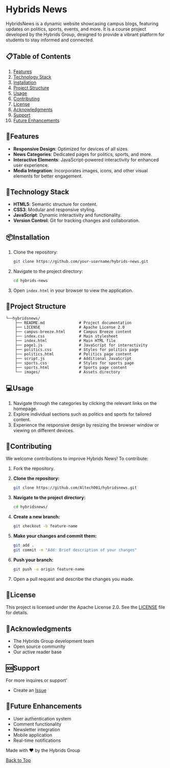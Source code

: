 # Hybrids News

HybridsNews is a dynamic website showcasing campus blogs, featuring updates on politics, sports, events, and more. It is a course project developed by the Hybrids Group, designed to provide a vibrant platform for students to stay informed and connected.

## 📋Table of Contents

1. [Features](#features)
2. [Technology Stack](#technology-stack)
3. [Installation](#installation)
4. [Project Structure](#project-structure)
5. [Usage](#usage)
6. [Contributing](#contributing)
7. [License](#license)
8. [Acknowledgments](#acknowledgments)
9. [Support](#support)
10. [Future Enhancements](#future-enhancements)

## 🚀Features

- **Responsive Design**: Optimized for devices of all sizes.
- **News Categories**: Dedicated pages for politics, sports, and more.
- **Interactive Elements**: JavaScript-powered interactivity for enhanced user experience.
- **Media Integration**: Incorporates images, icons, and other visual elements for better engagement.

## 🔧Technology Stack

- **HTML5**: Semantic structure for content.
- **CSS3**: Modular and responsive styling.
- **JavaScript**: Dynamic interactivity and functionality.
- **Version Control**: Git for tracking changes and collaboration.

## 📦Installation

1. Clone the repository:
   ```bash
   git clone https://github.com/your-username/hybrids-news.git
   ```
2. Navigate to the project directory:
   ```bash
   cd hybrids-news
   ```
3. Open `index.html` in your browser to view the application.

## 📂Project Structure

```
└──hybridsnews/
    ├── README.md               # Project documentation
    ├── LICENSE                 # Apache License 2.0
    ├── campus-breeze.html      # Campus Breeze content
    ├── index.css               # Main stylesheet
    ├── index.html              # Main HTML file
    ├── page1.js                # JavaScript for interactivity
    ├── politics.css            # Styles for politics page
    ├── politics.html           # Politics page content
    ├── script.js               # Additional JavaScript
    ├── sports.css              # Styles for sports page
    ├── sports.html             # Sports page content
    └── images/                 # Assets directory
```

## 💻Usage

1. Navigate through the categories by clicking the relevant links on the homepage.
2. Explore individual sections such as politics and sports for tailored content.
3. Experience the responsive design by resizing the browser window or viewing on different devices.

## 🤝Contributing

We welcome contributions to improve Hybrids News! To contribute:

1. Fork the repository.

2. **Clone the repository:**
    ```bash
    git clone https://github.com/Altech001/hybridsnews.git
    ```

3. **Navigate to the project directory:**
    ```bash
    cd hybridsnews/
    ```
    
4. **Create a new branch:**
    ```bash
    git checkout -b feature-name
    ```

5. **Make your changes and commit them:**
    ```bash
    git add .
    git commit -m "Add: Brief description of your changes"
    ```

6. **Push your branch:**
    ```bash
    git push -u origin feature-name
    ```

7. Open a pull request and describe the changes you made.

## 📜License

This project is licensed under the Apache License 2.0. See the [LICENSE](./LICENSE) file for details.

## 🙏Acknowledgments

- The Hybrids Group development team
- Open source community
- Our active reader base

## 🆘Support

For more inquires or support'
- Create an [Issue](https://github.com/Altech001/hybridsnews/issues)

## 🎯Future Enhancements

- User authentication system
- Comment functionality
- Newsletter integration
- Mobile application
- Real-time notifications

Made with ❤️ by the Hybrids Group

[Back to Top](#hybrids-news)